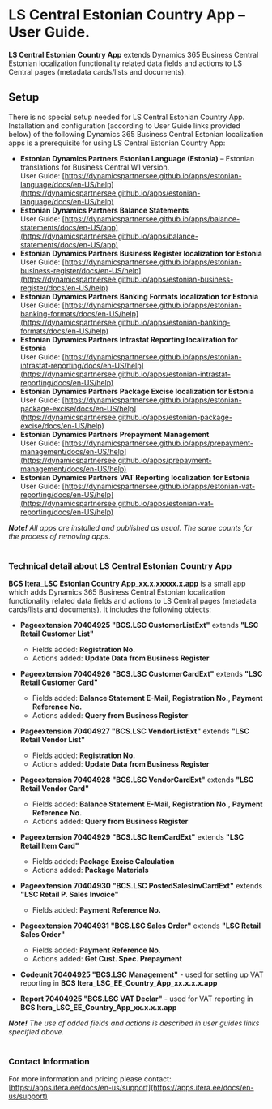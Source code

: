 # LS Central Estonian Country App – User Guide.
**LS Central Estonian Country App** extends Dynamics 365 Business Central Estonian localization functionality related data fields and actions to LS Central pages (metadata cards/lists and documents).

## Setup
There is no special setup needed for LS Central Estonian Country App. Installation and configuration (according to User Guide links provided below) of the following Dynamics 365 Business Central Estonian localization apps is a prerequisite for using LS Central Estonian Country App:
* **Estonian Dynamics Partners Estonian Language (Estonia)** – Estonian translations for Business Central W1 version.<br> User Guide: [https://dynamicspartnersee.github.io/apps/estonian-language/docs/en-US/help](https://dynamicspartnersee.github.io/apps/estonian-language/docs/en-US/help)
* **Estonian Dynamics Partners Balance Statements** <br> User Guide: [https://dynamicspartnersee.github.io/apps/balance-statements/docs/en-US/app](https://dynamicspartnersee.github.io/apps/balance-statements/docs/en-US/app) 
* **Estonian Dynamics Partners Business Register localization for Estonia** <br> User Guide: [https://dynamicspartnersee.github.io/apps/estonian-business-register/docs/en-US/help](https://dynamicspartnersee.github.io/apps/estonian-business-register/docs/en-US/help)
* **Estonian Dynamics Partners Banking Formats localization for Estonia** <br> User Guide: [https://dynamicspartnersee.github.io/apps/estonian-banking-formats/docs/en-US/help](https://dynamicspartnersee.github.io/apps/estonian-banking-formats/docs/en-US/help)
* **Estonian Dynamics Partners Intrastat Reporting localization for Estonia** <br> User Guide: [https://dynamicspartnersee.github.io/apps/estonian-intrastat-reporting/docs/en-US/help](https://dynamicspartnersee.github.io/apps/estonian-intrastat-reporting/docs/en-US/help)
* **Estonian Dynamics Partners Package Excise localization for Estonia** <br> User Guide: [https://dynamicspartnersee.github.io/apps/estonian-package-excise/docs/en-US/help](https://dynamicspartnersee.github.io/apps/estonian-package-excise/docs/en-US/help)
* **Estonian Dynamics Partners Prepayment Management** <br> User Guide: [https://dynamicspartnersee.github.io/apps/prepayment-management/docs/en-US/help](https://dynamicspartnersee.github.io/apps/prepayment-management/docs/en-US/help)
* **Estonian Dynamics Partners VAT Reporting localization for Estonia** <br> User Guide: [https://dynamicspartnersee.github.io/apps/estonian-vat-reporting/docs/en-US/help](https://dynamicspartnersee.github.io/apps/estonian-vat-reporting/docs/en-US/help)

***Note!** All apps are installed and published as usual. The same counts for the process of removing apps.* 
<br><br>

### Technical detail about LS Central Estonian Country App
**BCS Itera_LSC Estonian Country App_xx.x.xxxxx.x.app** is a small app which adds Dynamics 365 Business Central Estonian localization functionality related data fields and actions to LS Central pages (metadata cards/lists and documents). It includes the following objects:

* **Pageextension 70404925 "BCS.LSC CustomerListExt"** extends **"LSC Retail Customer List"**
    *   Fields added: **Registration No.**
    *   Actions added: **Update Data from Business Register**

* **Pageextension 70404926 "BCS.LSC CustomerCardExt"** extends **"LSC Retail Customer Card"**
    *   Fields added: **Balance Statement E-Mail**, **Registration No.**, **Payment Reference No.**
    *   Actions added: **Query from Business Register**

* **Pageextension 70404927 "BCS.LSC VendorListExt"** extends **"LSC Retail Vendor List"**
    *   Fields added: **Registration No.** 
    *   Actions added: **Update Data from Business Register** 

* **Pageextension 70404928 "BCS.LSC VendorCardExt"** extends **"LSC Retail Vendor Card"**
    *   Fields added: **Balance Statement E-Mail**, **Registration No.**, **Payment Reference No.**
    *   Actions added: **Query from Business Register**

* **Pageextension 70404929 "BCS.LSC ItemCardExt"** extends **"LSC Retail Item Card"**
    *   Fields added: **Package Excise Calculation**
    *   Actions added: **Package Materials**

* **Pageextension 70404930 "BCS.LSC PostedSalesInvCardExt"** extends **"LSC Retail P. Sales Invoice"**
    *   Fields added: **Payment Reference No.**

* **Pageextension 70404931 "BCS.LSC Sales Order"** extends **"LSC Retail Sales Order"**
    *   Fields added: **Payment Reference No.**
    *   Actions added: **Get Cust. Spec. Prepayment**

* **Codeunit 70404925 "BCS.LSC Management"** - used for setting up VAT reporting in **BCS Itera_LSC_EE_Country_App_xx.x.x.x.app**

* **Report 70404925 "BCS.LSC VAT Declar"** - used for VAT reporting in **BCS Itera_LSC_EE_Country_App_xx.x.x.x.app**

***Note!** The use of added fields and actions is described in user guides links specified above.*
<br><br>


### Contact Information
For more information and pricing please contact:  
[https://apps.itera.ee/docs/en-us/support](https://apps.itera.ee/docs/en-us/support)
